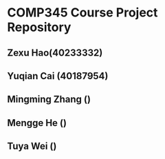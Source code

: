 # COMP345 Course Project Repository
## Zexu Hao(40233332)
## Yuqian Cai (40187954)
## Mingming Zhang ()
## Mengge He ()
## Tuya Wei ()
